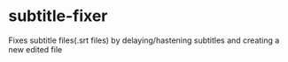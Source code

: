 # subtitle-fixer
Fixes subtitle files(.srt files) by delaying/hastening subtitles and creating a new edited file
